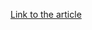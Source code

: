 [Link to the article](https://www.proofpoint.com/us/blog/threat-insight/ta4903-actor-spoofs-us-government-small-businesses-phishing-bec-bids)
